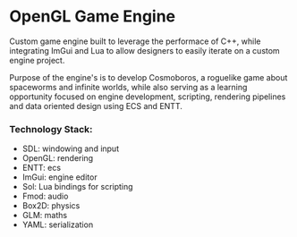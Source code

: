 # OpenGL Game Engine

Custom game engine built to leverage the performace of C++, while integrating ImGui and Lua to allow designers to easily iterate on a custom engine project.

Purpose of the engine's is to develop Cosmoboros, a roguelike game about spaceworms and infinite worlds, while also serving as a learning opportunity focused on engine development, scripting, rendering pipelines and data oriented design using ECS and ENTT.

### Technology Stack:
- SDL: windowing and input
- OpenGL: rendering
- ENTT: ecs
- ImGui: engine editor
- Sol: Lua bindings for scripting
- Fmod: audio
- Box2D: physics
- GLM: maths
- YAML: serialization
